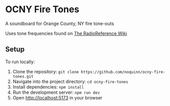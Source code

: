 # OCNY Fire Tones

A soundboard for Orange County, NY fire tone-outs

Uses tone frequencies found on [The RadioReference Wiki](<https://wiki.radioreference.com/index.php/Orange_County_(NY)_Fire_Tone_Outs>)

## Setup

To run locally:

1. Clone the repository: `git clone https://github.com/noquinn/ocny-fire-tones.git`
2. Navigate into the project directory: `cd ocny-fire-tones`
3. Install dependencies: `npm install`
4. Run the development server: `npm run dev`
5. Open <http://localhost:5173> in your browser
